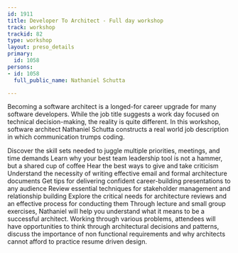 ```yaml
---
id: 1911
title: Developer To Architect - Full day workshop
track: workshop
trackid: 82
type: workshop
layout: preso_details
primary:
  id: 1058
persons:
- id: 1058
  full_public_name: Nathaniel Schutta

---
```

Becoming a software architect is a longed-for career upgrade for many software developers. While the job title suggests a work day focused on technical decision-making, the reality is quite different. In this workshop, software architect Nathaniel Schutta constructs a real world job description in which communication trumps coding.

Discover the skill sets needed to juggle multiple priorities, meetings, and time demands
Learn why your best team leadership tool is not a hammer, but a shared cup of coffee
Hear the best ways to give and take criticism
Understand the necessity of writing effective email and formal architecture documents
Get tips for delivering confident career-building presentations to any audience
Review essential techniques for stakeholder management and relationship building
Explore the critical needs for architecture reviews and an effective process for conducting them
Through lecture and small group exercises, Nathaniel will help you understand what it means to be a successful architect. Working through various problems, attendees will have opportunities to think through architectural decisions and patterns, discuss the importance of non functional requirements and why architects cannot afford to practice resume driven design.